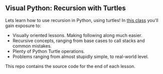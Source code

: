 ## Visual Python: Recursion with Turtles

Lets learn how to use recursion in Python, using turtles! In [this class]((https://skl.sh/2GGvYNm)) you'll gain exposure to:

- Visually oriented lessons. Making following along much easier.
- Recursive concepts, ranging from base cases to call stacks and common mistakes.
- Plenty of Python Turtle operations.
- Problems ranging from almost stupidly simple, to real-world level.

This repo contains the source code for the end of each lesson.
